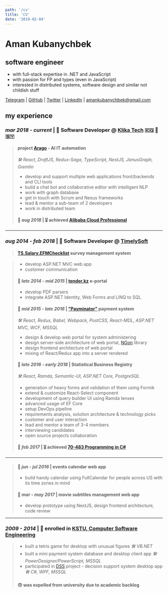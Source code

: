 ```yaml
---
path: '/cv'
title: 'CV'
date: '2019-02-04'
---
```


# Aman Kubanychbek

## software engineer

- with full-stack expertise in .NET and JavaScript
- with passion for FP and types (even in JavaScript)
- interested in distributed systems, software design and similar not childish stuff

[Telegram] | [GitHub] | [Twitter] | [LinkedIn] | amankubanychbek@gmail.com

## my experience

### _mar 2018 - current_ | 🎉 Software Developer @ [Klika Tech] 🇰🇬 🛫 🇧🇾

> #### project [Arago] - AI IT automation
>
> _🛠 React, DraftJS, Redux-Saga, TypeScript, NestJS, JanusGraph, Gremlin_
>
> - develop and support multiple web applications front/backends and CLI tools
> - build a chat bot and collaborative editor with intelligent NLP
> - work with graph database
> - get in touch with Scrum and Nexus frameworks
> - lead & mentor a sub-team of 2 developers
> - work in distributed team
>
> #### 🎉 _aug 2018_ | 🎖 achieved [Alibaba Cloud Professional]

---

### _aug 2014 - feb 2018_ | 🎉 Software Developer @ [TimelySoft]

> #### [TS.Salary.EFMChecklist] survey management system

> - develop ASP.NET MVC web app
> - customer communication
>
> #### 📅 _late 2014 - mid 2015_ | [tender.kz] e-portal
>
> - develop PDF parsers
> - integrate ASP.NET Identity, Web Forms and LINQ to SQL
>
> #### 📅 _mid 2015 - late 2016_ | ["Payminator"] payment system
>
> _🛠 React, Redux, Babel, Webpack, PostCSS, React-MDL, ASP.NET MVC, WCF, MSSQL_
>
> - design & develop web portal for system administering
> - design server-side architecture of web portal, [NGon] library
> - design frontend architecture of web portal
> - mixing of React/Redux app into a server rendered
>
> #### 📅 _late 2016 - early 2018_ | Statistical Business Registry
>
> _🛠 React, Ramda, Semantic-UI, ASP.NET Core, PostgreSQL_
>
> - generation of heavy forms and validation of them using Formik
> - extend & customize React-Select component
> - development of query builder UI using Ramda lenses
> - advanced usage of EF Core
> - setup DevOps pipeline
> - requirements analysis, solution architecture & technology picks
> - customer and user interaction
> - lead and mentor a team of 3-4 members
> - interviewing candidates
> - open source projects collaboration
>
> #### 🎉 _feb 2017_ | 🎖 achieved [70-483 Programming in C#]

---

> #### 📅 _jun - jul 2016_ | events calendar web app
>
> - build handy calendar using FullCalendar for people across US with its time zones in mind
>
> #### 📅 _mar - may 2017_ | movie subtitles management web app
>
> - develop prototype using NextJS, design frontend architecture, code review

---

### _2009 - 2014_ | 🎉 enrolled in [KSTU, Computer Software Engineering][university]

> - built a tetris game for desktop with unusual figures _🛠 VB.NET_
> - built a mini payment system database and desktop client app _🛠 PowerDesigner/PowerScript, MSSQL_
> - participated in [DSS] project - decision support system desktop app _🛠 C#, WPF, MSSQL_
>
> #### 😞 was expelled from university due to academic backlog

[telegram]: https://t.me/amankkg
[github]: https://github.com/amankkg
[twitter]: https://twitter.com/amankkg
[linkedin]: https://www.linkedin.com/in/amankubanychbek/
[university]: https://kstu.kg/kafedra-programmnoe-obespechenie-kompyuternyh-sistem/
[dss]: https://github.com/amankkg/DSS
[timelysoft]: http://www.timelysoft.net/
[klika tech]: http://www.klika-tech.com/
[tender.kz]: http://www.timelysoft.net/en/projects/tenderkz/
[ts.salary.efmchecklist]: http://www.timelysoft.net/en/projects/tssalary/managementofadvertisingcampaigns/
["payminator"]: http://www.timelysoft.net/ru/projects/Payminator/
[ngon]: https://github.com/amankkg/NGonAlt
[70-483 programming in c#]: https://www.youracclaim.com/badges/3c5fcbc2-5cff-4d3b-a9ac-6d23adec9f70/public_url
[arago]: https://arago.co/
[alibaba cloud professional]: https://gist.github.com/amankkg/6af5bb7f4db96969d7e1c44d16b69e9a
